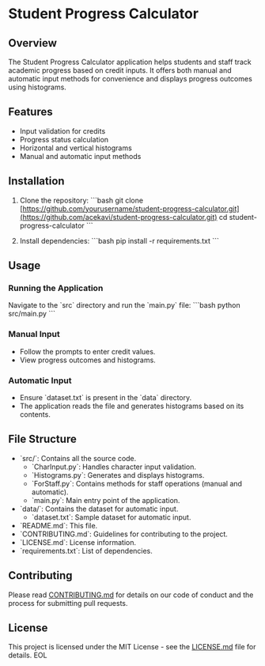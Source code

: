 # Student Progress Calculator

## Overview
The Student Progress Calculator application helps students and staff track academic progress based on credit inputs. It offers both manual and automatic input methods for convenience and displays progress outcomes using histograms.

## Features
- Input validation for credits
- Progress status calculation
- Horizontal and vertical histograms
- Manual and automatic input methods

## Installation
1. Clone the repository:
   \`\`\`bash
   git clone [https://github.com/yourusername/student-progress-calculator.git](https://github.com/acekavi/student-progress-calculator.git)
   cd student-progress-calculator
   \`\`\`

2. Install dependencies:
   \`\`\`bash
   pip install -r requirements.txt
   \`\`\`

## Usage
### Running the Application
Navigate to the \`src\` directory and run the \`main.py\` file:
\`\`\`bash
python src/main.py
\`\`\`

### Manual Input
- Follow the prompts to enter credit values.
- View progress outcomes and histograms.

### Automatic Input
- Ensure \`dataset.txt\` is present in the \`data\` directory.
- The application reads the file and generates histograms based on its contents.

## File Structure
- \`src/\`: Contains all the source code.
  - \`CharInput.py\`: Handles character input validation.
  - \`Histograms.py\`: Generates and displays histograms.
  - \`ForStaff.py\`: Contains methods for staff operations (manual and automatic).
  - \`main.py\`: Main entry point of the application.
- \`data/\`: Contains the dataset for automatic input.
  - \`dataset.txt\`: Sample dataset for automatic input.
- \`README.md\`: This file.
- \`CONTRIBUTING.md\`: Guidelines for contributing to the project.
- \`LICENSE.md\`: License information.
- \`requirements.txt\`: List of dependencies.

## Contributing
Please read [CONTRIBUTING.md](CONTRIBUTING.md) for details on our code of conduct and the process for submitting pull requests.

## License
This project is licensed under the MIT License - see the [LICENSE.md](LICENSE.md) file for details.
EOL
